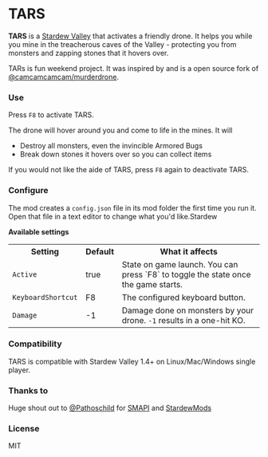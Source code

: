 # TARS
**TARS** is a [Stardew Valley](https://www.stardewvalley.net/) that activates a friendly drone. It helps you while you mine in the treacherous caves of the Valley - protecting you from monsters and zapping stones that it hovers over. 

TARs is fun weekend project. It was inspired by and is a open source fork of [@camcamcamcam/murderdrone](https://github.com/camcamcamcam/murderdrone).

### Use
Press `F8` to activate TARS. 

The drone will hover around you and come to life in the mines. It will
- Destroy all monsters, even the invincible Armored Bugs
- Break down stones it hovers over so you can collect items

If you would not like the aide of TARS, press `F8` again to deactivate TARS.

### Configure
The mod creates a `config.json` file in its mod folder the first time you run it. Open that file in a text editor to change what you'd like.Stardew

**Available settings**
<table>
<tr>
  <th>Setting</th>
  <th>Default</th>
  <th>What it affects</th>
</tr>
<tr>
  <td><code>Active</code></td>
  <td>true</td>  
  <td>
    State on game launch. You can press `F8` to toggle the state once the game starts.</br>
  </td>
</tr>
<tr>
  <td><code>KeyboardShortcut</code></td>
  <td>F8</td>  
  <td>
    The configured keyboard button.</br>
  </td>
</tr>
<tr>
  <td><code>Damage</code></td>
  <td>-1</td>  
  <td>
    Damage done on monsters by your drone. <code>-1</code> results in a one-hit KO.</br>
  </td>
</tr>
</table>

### Compatibility
TARS is compatible with Stardew Valley 1.4+ on Linux/Mac/Windows single player.

### Thanks to
Huge shout out to [@Pathoschild](https://github.com/Pathoschild) for [SMAPI](https://github.com/Pathoschild/SMAPI) and [StardewMods](https://github.com/Pathoschild/StardewMods)

### License
MIT